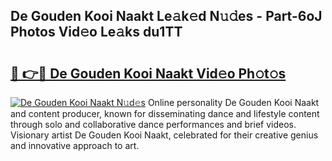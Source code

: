 ## De Gouden Kooi Naakt Le𝚊k𝚎d N𝚞𝚍es - Part-6oJ Photos Vid𝚎o Le𝚊ks du1TT

# <h2><a href="http://fb4yya.evod.top/?m=De+Gouden+Kooi+Naakt">🔗 👉🔴 De Gouden Kooi Naakt Vid𝚎o Ph𝚘t𝚘s</a></h2>

[![De Gouden Kooi Naakt N𝚞d𝚎s](https://i.imgur.com/8V9OHl7.gif)](http://fb4yya.evod.top/?m=De+Gouden+Kooi+Naakt)
Online personality De Gouden Kooi Naakt and content producer, known for disseminating dance and lifestyle content through solo and collaborative dance performances and brief videos. Visionary artist De Gouden Kooi Naakt, celebrated for their creative genius and innovative approach to art. 
